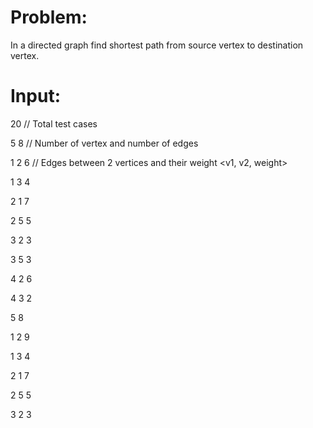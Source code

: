 # Problem:
In a directed graph find shortest path from source vertex to destination vertex.



# Input:
20    // Total test cases

5 8   // Number of vertex and number of edges

1 2 6   // Edges between 2 vertices and their weight <v1, v2, weight>

1 3 4

2 1 7

2 5 5

3 2 3

3 5 3

4 2 6

4 3 2

5 8

1 2 9

1 3 4

2 1 7

2 5 5

3 2 3

3 5 7

4 2 6

4 3 9



# Output:
#1 7    // #Test case number, Shortest path from source vertex: '1' to destination vertex: 'V'

#2 11
